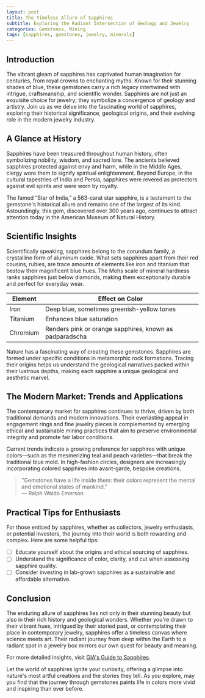 ```yaml
---
layout: post
title: The Timeless Allure of Sapphires
subtitle: Exploring the Radiant Intersection of Geology and Jewelry
categories: Gemstones, Mining
tags: [sapphires, gemstones, jewelry, minerals]
---
```


## Introduction

The vibrant gleam of sapphires has captivated human imagination for centuries, from royal crowns to enchanting myths. Known for their stunning shades of blue, these gemstones carry a rich legacy intertwined with intrigue, craftsmanship, and scientific wonder. Sapphires are not just an exquisite choice for jewelry; they symbolize a convergence of geology and artistry. Join us as we delve into the fascinating world of sapphires, exploring their historical significance, geological origins, and their evolving role in the modern jewelry industry.

## A Glance at History

Sapphires have been treasured throughout human history, often symbolizing nobility, wisdom, and sacred lore. The ancients believed sapphires protected against envy and harm, while in the Middle Ages, clergy wore them to signify spiritual enlightenment. Beyond Europe, in the cultural tapestries of India and Persia, sapphires were revered as protectors against evil spirits and were worn by royalty.

The famed “Star of India,” a 563-carat star sapphire, is a testament to the gemstone's historical allure and remains one of the largest of its kind. Astoundingly, this gem, discovered over 300 years ago, continues to attract attention today in the American Museum of Natural History.

## Scientific Insights

Scientifically speaking, sapphires belong to the corundum family, a crystalline form of aluminum oxide. What sets sapphires apart from their red cousins, rubies, are trace amounts of elements like iron and titanium that bestow their magnificent blue hues. The Mohs scale of mineral hardness ranks sapphires just below diamonds, making them exceptionally durable and perfect for everyday wear.

| Element  | Effect on Color          |
| -------- | ------------------------ |
| Iron     | Deep blue, sometimes greenish-yellow tones |
| Titanium | Enhances blue saturation |
| Chromium | Renders pink or orange sapphires, known as padparadscha |

Nature has a fascinating way of creating these gemstones. Sapphires are formed under specific conditions in metamorphic rock formations. Tracing their origins helps us understand the geological narratives packed within their lustrous depths, making each sapphire a unique geological and aesthetic marvel.

## The Modern Market: Trends and Applications

The contemporary market for sapphires continues to thrive, driven by both traditional demands and modern innovations. Their everlasting appeal in engagement rings and fine jewelry pieces is complemented by emerging ethical and sustainable mining practices that aim to preserve environmental integrity and promote fair labor conditions.

Current trends indicate a growing preference for sapphires with unique colors—such as the mesmerizing teal and peach varieties—that break the traditional blue mold. In high-fashion circles, designers are increasingly incorporating colored sapphires into avant-garde, bespoke creations.

> "Gemstones have a life inside them: their colors represent the mental and emotional states of mankind."  
> — Ralph Waldo Emerson

## Practical Tips for Enthusiasts

For those enticed by sapphires, whether as collectors, jewelry enthusiasts, or potential investors, the journey into their world is both rewarding and complex. Here are some helpful tips:

- [ ] Educate yourself about the origins and ethical sourcing of sapphires.
- [ ] Understand the significance of color, clarity, and cut when assessing sapphire quality.
- [ ] Consider investing in lab-grown sapphires as a sustainable and affordable alternative.

## Conclusion

The enduring allure of sapphires lies not only in their stunning beauty but also in their rich history and geological wonders. Whether you're drawn to their vibrant hues, intrigued by their storied past, or contemplating their place in contemporary jewelry, sapphires offer a timeless canvas where science meets art. Their radiant journey from deep within the Earth to a radiant spot in a jewelry box mirrors our own quest for beauty and meaning.

For more detailed insights, visit [GIA's Guide to Sapphires](https://www.gia.edu/sapphire).

Let the world of sapphires ignite your curiosity, offering a glimpse into nature's most artful creations and the stories they tell. As you explore, may you find that the journey through gemstones paints life in colors more vivid and inspiring than ever before.
